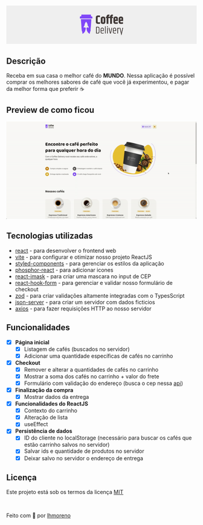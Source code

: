 <div align="center">
  <img src=".github/cover.png" alt="Logo mostrando um copo de café ao lado do nome Coffee Delivery" />
</div>

## Descrição

Receba em sua casa o melhor café do **MUNDO**. Nessa aplicação é possível comprar os melhores sabores de café que você já experimentou, e pagar da melhor forma que preferir ☕

## Preview de como ficou

<div align="center">
  <img src=".github/preview.gif" alt="Uma prévia do app funcionando" />
</div>

## Tecnologias utilizadas

- [react](https://github.com/facebook/react) - para desenvolver o frontend web
- [vite](https://github.com/vitejs/vite) - para configurar e otimizar nosso projeto ReactJS
- [styled-components](https://github.com/styled-components/styled-components) - para gerenciar os estilos da aplicação
- [phosphor-react](https://github.com/phosphor-icons/react) - para adicionar icones
- [react-imask](https://github.com/uNmAnNeR/imaskjs/tree/master/packages/react-imask) - para criar uma mascara no input de CEP
- [react-hook-form](https://github.com/react-hook-form/react-hook-form) - para gerenciar e validar nosso formulário de checkout
- [zod](https://github.com/colinhacks/zod) - para criar validações altamente integradas com o TypesScript
- [json-server](https://github.com/typicode/json-server) - para criar um servidor com dados ficticios
- [axios](https://github.com/axios/axios) - para fazer requisições HTTP ao nosso servidor

## Funcionalidades

- [x] **Página inicial**
  - [x] Listagem de cafés (buscados no servidor)
  - [x] Adicionar uma quantidade específicas de cafés no carrinho
- [x] **Checkout**
  - [x] Remover e alterar a quantidades de cafés no carrinho
  - [x] Mostrar a soma dos cafés no carrinho + valor do frete
  - [x] Formulário com validação do endereço (busca o cep nessa [api](https://viacep.com.br/))
- [x] **Finalização da compra**
  - [x] Mostrar dados da entrega
- [x] **Funcionalidades do ReactJS**
  - [x] Contexto do carrinho
  - [x] Alteração de lista
  - [x] useEffect
- [x] **Persistência de dados**
  - [x] ID do cliente no localStorage (necessário para buscar os cafés que estão carrinho salvos no servidor)
  - [x] Salvar ids e quantidade de produtos no servidor
  - [x] Deixar salvo no servidor o endereço de entrega

## Licença

Este projeto está sob os termos da licença [MIT](license)

<br />

Feito com 💙 por [lhmoreno](https://github.com/lhmoreno)

